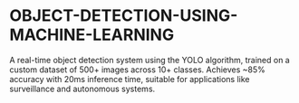 # OBJECT-DETECTION-USING-MACHINE-LEARNING
A real-time object detection system using the YOLO algorithm, trained on a custom dataset of 500+ images across 10+ classes. Achieves ~85% accuracy with 20ms inference time, suitable for applications like surveillance and autonomous systems.
